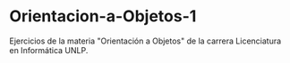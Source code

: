 # Orientacion-a-Objetos-1
Ejercicios de la materia "Orientación a Objetos" de la carrera Licenciatura en Informática UNLP.
